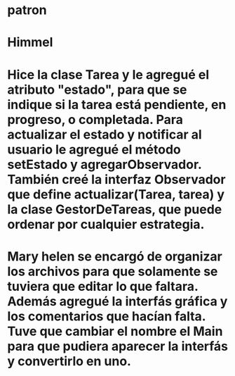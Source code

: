 # patron

# Himmel 
# Hice la clase Tarea y le agregué el atributo "estado", para que se indique si la tarea está pendiente, en progreso, o completada. Para actualizar el estado y notificar al usuario le agregué el método setEstado y agregarObservador. También creé la interfaz Observador que define actualizar(Tarea, tarea) y la clase GestorDeTareas, que puede ordenar por cualquier estrategia. 

# Mary helen se encargó de organizar los archivos para que solamente se tuviera que editar lo que faltara. Además agregué la interfás gráfica y los comentarios que hacían falta. Tuve que cambiar el nombre el Main para que pudiera aparecer la interfás y convertirlo en uno.

